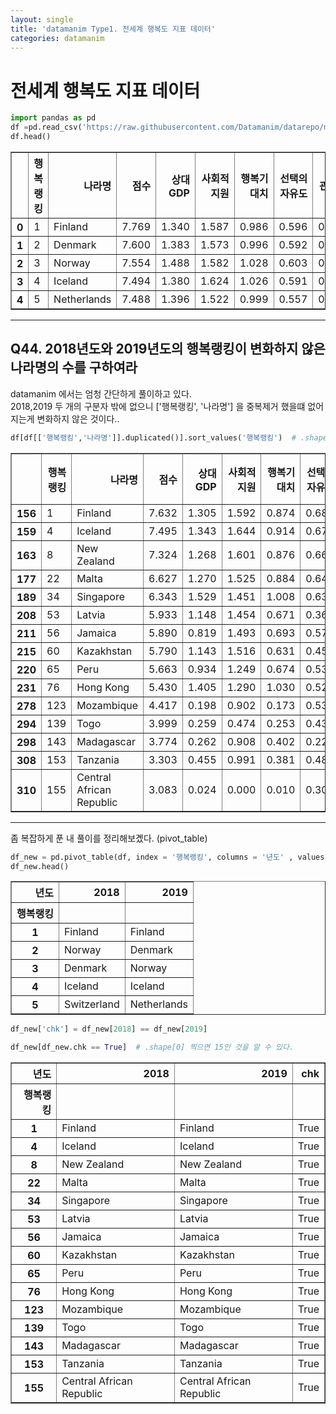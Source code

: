 ```yaml
---
layout: single
title: 'datamanim Type1. 전세계 행복도 지표 데이터'
categories: datamanim
---
```


# 전세계 행복도 지표 데이터


```python
import pandas as pd
df =pd.read_csv('https://raw.githubusercontent.com/Datamanim/datarepo/main/happy2/happiness.csv',encoding='utf-8')
df.head()
```




<div>
<style scoped>
    .dataframe tbody tr th:only-of-type {
        vertical-align: middle;
    }

    .dataframe tbody tr th {
        vertical-align: top;
    }

    .dataframe thead th {
        text-align: right;
    }
</style>
<table border="1" class="dataframe">
  <thead>
    <tr style="text-align: right;">
      <th></th>
      <th>행복랭킹</th>
      <th>나라명</th>
      <th>점수</th>
      <th>상대GDP</th>
      <th>사회적지원</th>
      <th>행복기대치</th>
      <th>선택의 자유도</th>
      <th>관대함</th>
      <th>부패에 대한인식</th>
      <th>년도</th>
    </tr>
  </thead>
  <tbody>
    <tr>
      <th>0</th>
      <td>1</td>
      <td>Finland</td>
      <td>7.769</td>
      <td>1.340</td>
      <td>1.587</td>
      <td>0.986</td>
      <td>0.596</td>
      <td>0.153</td>
      <td>0.393</td>
      <td>2019</td>
    </tr>
    <tr>
      <th>1</th>
      <td>2</td>
      <td>Denmark</td>
      <td>7.600</td>
      <td>1.383</td>
      <td>1.573</td>
      <td>0.996</td>
      <td>0.592</td>
      <td>0.252</td>
      <td>0.410</td>
      <td>2019</td>
    </tr>
    <tr>
      <th>2</th>
      <td>3</td>
      <td>Norway</td>
      <td>7.554</td>
      <td>1.488</td>
      <td>1.582</td>
      <td>1.028</td>
      <td>0.603</td>
      <td>0.271</td>
      <td>0.341</td>
      <td>2019</td>
    </tr>
    <tr>
      <th>3</th>
      <td>4</td>
      <td>Iceland</td>
      <td>7.494</td>
      <td>1.380</td>
      <td>1.624</td>
      <td>1.026</td>
      <td>0.591</td>
      <td>0.354</td>
      <td>0.118</td>
      <td>2019</td>
    </tr>
    <tr>
      <th>4</th>
      <td>5</td>
      <td>Netherlands</td>
      <td>7.488</td>
      <td>1.396</td>
      <td>1.522</td>
      <td>0.999</td>
      <td>0.557</td>
      <td>0.322</td>
      <td>0.298</td>
      <td>2019</td>
    </tr>
  </tbody>
</table>
</div>



---
## Q44. 2018년도와 2019년도의 행복랭킹이 변화하지 않은 나라명의 수를 구하여라


datamanim 에서는 엄청 간단하게 풀이하고 있다.  
2018,2019 두 개의 구분자 밖에 없으니 ['행복랭킹', '나라명'] 을 중복제거 했을떄 없어지는게 변화하지 않은 것이다..


```python
df[df[['행복랭킹','나라명']].duplicated()].sort_values('행복랭킹')  # .shape[0]을 찍으면 15개 인것을 알 수 있다.
```




<div>
<style scoped>
    .dataframe tbody tr th:only-of-type {
        vertical-align: middle;
    }

    .dataframe tbody tr th {
        vertical-align: top;
    }

    .dataframe thead th {
        text-align: right;
    }
</style>
<table border="1" class="dataframe">
  <thead>
    <tr style="text-align: right;">
      <th></th>
      <th>행복랭킹</th>
      <th>나라명</th>
      <th>점수</th>
      <th>상대GDP</th>
      <th>사회적지원</th>
      <th>행복기대치</th>
      <th>선택의 자유도</th>
      <th>관대함</th>
      <th>부패에 대한인식</th>
      <th>년도</th>
    </tr>
  </thead>
  <tbody>
    <tr>
      <th>156</th>
      <td>1</td>
      <td>Finland</td>
      <td>7.632</td>
      <td>1.305</td>
      <td>1.592</td>
      <td>0.874</td>
      <td>0.681</td>
      <td>0.202</td>
      <td>0.393</td>
      <td>2018</td>
    </tr>
    <tr>
      <th>159</th>
      <td>4</td>
      <td>Iceland</td>
      <td>7.495</td>
      <td>1.343</td>
      <td>1.644</td>
      <td>0.914</td>
      <td>0.677</td>
      <td>0.353</td>
      <td>0.138</td>
      <td>2018</td>
    </tr>
    <tr>
      <th>163</th>
      <td>8</td>
      <td>New Zealand</td>
      <td>7.324</td>
      <td>1.268</td>
      <td>1.601</td>
      <td>0.876</td>
      <td>0.669</td>
      <td>0.365</td>
      <td>0.389</td>
      <td>2018</td>
    </tr>
    <tr>
      <th>177</th>
      <td>22</td>
      <td>Malta</td>
      <td>6.627</td>
      <td>1.270</td>
      <td>1.525</td>
      <td>0.884</td>
      <td>0.645</td>
      <td>0.376</td>
      <td>0.142</td>
      <td>2018</td>
    </tr>
    <tr>
      <th>189</th>
      <td>34</td>
      <td>Singapore</td>
      <td>6.343</td>
      <td>1.529</td>
      <td>1.451</td>
      <td>1.008</td>
      <td>0.631</td>
      <td>0.261</td>
      <td>0.457</td>
      <td>2018</td>
    </tr>
    <tr>
      <th>208</th>
      <td>53</td>
      <td>Latvia</td>
      <td>5.933</td>
      <td>1.148</td>
      <td>1.454</td>
      <td>0.671</td>
      <td>0.363</td>
      <td>0.092</td>
      <td>0.066</td>
      <td>2018</td>
    </tr>
    <tr>
      <th>211</th>
      <td>56</td>
      <td>Jamaica</td>
      <td>5.890</td>
      <td>0.819</td>
      <td>1.493</td>
      <td>0.693</td>
      <td>0.575</td>
      <td>0.096</td>
      <td>0.031</td>
      <td>2018</td>
    </tr>
    <tr>
      <th>215</th>
      <td>60</td>
      <td>Kazakhstan</td>
      <td>5.790</td>
      <td>1.143</td>
      <td>1.516</td>
      <td>0.631</td>
      <td>0.454</td>
      <td>0.148</td>
      <td>0.121</td>
      <td>2018</td>
    </tr>
    <tr>
      <th>220</th>
      <td>65</td>
      <td>Peru</td>
      <td>5.663</td>
      <td>0.934</td>
      <td>1.249</td>
      <td>0.674</td>
      <td>0.530</td>
      <td>0.092</td>
      <td>0.034</td>
      <td>2018</td>
    </tr>
    <tr>
      <th>231</th>
      <td>76</td>
      <td>Hong Kong</td>
      <td>5.430</td>
      <td>1.405</td>
      <td>1.290</td>
      <td>1.030</td>
      <td>0.524</td>
      <td>0.246</td>
      <td>0.291</td>
      <td>2018</td>
    </tr>
    <tr>
      <th>278</th>
      <td>123</td>
      <td>Mozambique</td>
      <td>4.417</td>
      <td>0.198</td>
      <td>0.902</td>
      <td>0.173</td>
      <td>0.531</td>
      <td>0.206</td>
      <td>0.158</td>
      <td>2018</td>
    </tr>
    <tr>
      <th>294</th>
      <td>139</td>
      <td>Togo</td>
      <td>3.999</td>
      <td>0.259</td>
      <td>0.474</td>
      <td>0.253</td>
      <td>0.434</td>
      <td>0.158</td>
      <td>0.101</td>
      <td>2018</td>
    </tr>
    <tr>
      <th>298</th>
      <td>143</td>
      <td>Madagascar</td>
      <td>3.774</td>
      <td>0.262</td>
      <td>0.908</td>
      <td>0.402</td>
      <td>0.221</td>
      <td>0.155</td>
      <td>0.049</td>
      <td>2018</td>
    </tr>
    <tr>
      <th>308</th>
      <td>153</td>
      <td>Tanzania</td>
      <td>3.303</td>
      <td>0.455</td>
      <td>0.991</td>
      <td>0.381</td>
      <td>0.481</td>
      <td>0.270</td>
      <td>0.097</td>
      <td>2018</td>
    </tr>
    <tr>
      <th>310</th>
      <td>155</td>
      <td>Central African Republic</td>
      <td>3.083</td>
      <td>0.024</td>
      <td>0.000</td>
      <td>0.010</td>
      <td>0.305</td>
      <td>0.218</td>
      <td>0.038</td>
      <td>2018</td>
    </tr>
  </tbody>
</table>
</div>



---
좀 복잡하게 푼 내 풀이를 정리해보곘다. (pivot_table)  


```python
df_new = pd.pivot_table(df, index = '행복랭킹', columns = '년도' , values = '나라명', aggfunc = lambda x : '-'.join(x))  # pivot_table 만드는 법 숙지!
df_new.head()
```




<div>
<style scoped>
    .dataframe tbody tr th:only-of-type {
        vertical-align: middle;
    }

    .dataframe tbody tr th {
        vertical-align: top;
    }

    .dataframe thead th {
        text-align: right;
    }
</style>
<table border="1" class="dataframe">
  <thead>
    <tr style="text-align: right;">
      <th>년도</th>
      <th>2018</th>
      <th>2019</th>
    </tr>
    <tr>
      <th>행복랭킹</th>
      <th></th>
      <th></th>
    </tr>
  </thead>
  <tbody>
    <tr>
      <th>1</th>
      <td>Finland</td>
      <td>Finland</td>
    </tr>
    <tr>
      <th>2</th>
      <td>Norway</td>
      <td>Denmark</td>
    </tr>
    <tr>
      <th>3</th>
      <td>Denmark</td>
      <td>Norway</td>
    </tr>
    <tr>
      <th>4</th>
      <td>Iceland</td>
      <td>Iceland</td>
    </tr>
    <tr>
      <th>5</th>
      <td>Switzerland</td>
      <td>Netherlands</td>
    </tr>
  </tbody>
</table>
</div>




```python
df_new['chk'] = df_new[2018] == df_new[2019]
```


```python
df_new[df_new.chk == True]  # .shape[0] 찍으면 15인 것을 알 수 있다.
```




<div>
<style scoped>
    .dataframe tbody tr th:only-of-type {
        vertical-align: middle;
    }

    .dataframe tbody tr th {
        vertical-align: top;
    }

    .dataframe thead th {
        text-align: right;
    }
</style>
<table border="1" class="dataframe">
  <thead>
    <tr style="text-align: right;">
      <th>년도</th>
      <th>2018</th>
      <th>2019</th>
      <th>chk</th>
    </tr>
    <tr>
      <th>행복랭킹</th>
      <th></th>
      <th></th>
      <th></th>
    </tr>
  </thead>
  <tbody>
    <tr>
      <th>1</th>
      <td>Finland</td>
      <td>Finland</td>
      <td>True</td>
    </tr>
    <tr>
      <th>4</th>
      <td>Iceland</td>
      <td>Iceland</td>
      <td>True</td>
    </tr>
    <tr>
      <th>8</th>
      <td>New Zealand</td>
      <td>New Zealand</td>
      <td>True</td>
    </tr>
    <tr>
      <th>22</th>
      <td>Malta</td>
      <td>Malta</td>
      <td>True</td>
    </tr>
    <tr>
      <th>34</th>
      <td>Singapore</td>
      <td>Singapore</td>
      <td>True</td>
    </tr>
    <tr>
      <th>53</th>
      <td>Latvia</td>
      <td>Latvia</td>
      <td>True</td>
    </tr>
    <tr>
      <th>56</th>
      <td>Jamaica</td>
      <td>Jamaica</td>
      <td>True</td>
    </tr>
    <tr>
      <th>60</th>
      <td>Kazakhstan</td>
      <td>Kazakhstan</td>
      <td>True</td>
    </tr>
    <tr>
      <th>65</th>
      <td>Peru</td>
      <td>Peru</td>
      <td>True</td>
    </tr>
    <tr>
      <th>76</th>
      <td>Hong Kong</td>
      <td>Hong Kong</td>
      <td>True</td>
    </tr>
    <tr>
      <th>123</th>
      <td>Mozambique</td>
      <td>Mozambique</td>
      <td>True</td>
    </tr>
    <tr>
      <th>139</th>
      <td>Togo</td>
      <td>Togo</td>
      <td>True</td>
    </tr>
    <tr>
      <th>143</th>
      <td>Madagascar</td>
      <td>Madagascar</td>
      <td>True</td>
    </tr>
    <tr>
      <th>153</th>
      <td>Tanzania</td>
      <td>Tanzania</td>
      <td>True</td>
    </tr>
    <tr>
      <th>155</th>
      <td>Central African Republic</td>
      <td>Central African Republic</td>
      <td>True</td>
    </tr>
  </tbody>
</table>
</div>


